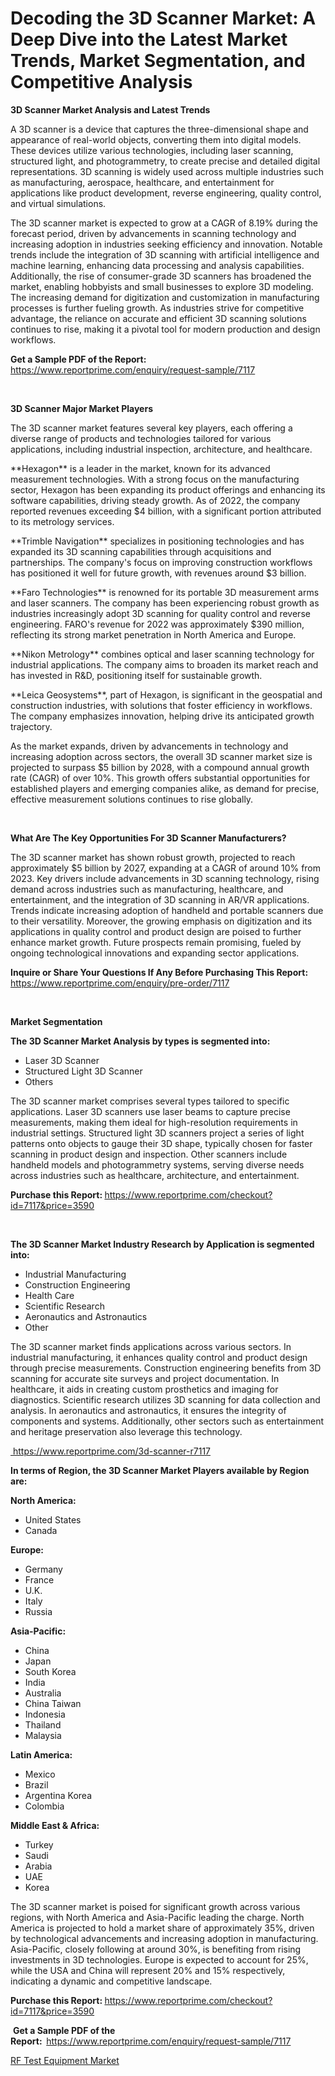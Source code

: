 <p><h1>Decoding the 3D Scanner Market: A Deep Dive into the Latest Market Trends, Market Segmentation, and Competitive Analysis</h1></p><p><strong>3D Scanner Market Analysis and Latest Trends</strong></p>
<p><p>A 3D scanner is a device that captures the three-dimensional shape and appearance of real-world objects, converting them into digital models. These devices utilize various technologies, including laser scanning, structured light, and photogrammetry, to create precise and detailed digital representations. 3D scanning is widely used across multiple industries such as manufacturing, aerospace, healthcare, and entertainment for applications like product development, reverse engineering, quality control, and virtual simulations.</p><p>The 3D scanner market is expected to grow at a CAGR of 8.19% during the forecast period, driven by advancements in scanning technology and increasing adoption in industries seeking efficiency and innovation. Notable trends include the integration of 3D scanning with artificial intelligence and machine learning, enhancing data processing and analysis capabilities. Additionally, the rise of consumer-grade 3D scanners has broadened the market, enabling hobbyists and small businesses to explore 3D modeling. The increasing demand for digitization and customization in manufacturing processes is further fueling growth. As industries strive for competitive advantage, the reliance on accurate and efficient 3D scanning solutions continues to rise, making it a pivotal tool for modern production and design workflows.</p></p>
<p><strong>Get a Sample PDF of the Report:&nbsp;</strong> <a href="https://www.reportprime.com/enquiry/request-sample/7117?utm_campaign=3548&utm_medium=2&utm_source=Github&utm_content=ia&utm_term=19032025&utm_id=3d-scanner">https://www.reportprime.com/enquiry/request-sample/7117</a></p>
<p>&nbsp;</p>
<p><strong>3D Scanner Major Market Players</strong></p>
<p><p>The 3D scanner market features several key players, each offering a diverse range of products and technologies tailored for various applications, including industrial inspection, architecture, and healthcare.</p><p>**Hexagon** is a leader in the market, known for its advanced measurement technologies. With a strong focus on the manufacturing sector, Hexagon has been expanding its product offerings and enhancing its software capabilities, driving steady growth. As of 2022, the company reported revenues exceeding $4 billion, with a significant portion attributed to its metrology services.</p><p>**Trimble Navigation** specializes in positioning technologies and has expanded its 3D scanning capabilities through acquisitions and partnerships. The company's focus on improving construction workflows has positioned it well for future growth, with revenues around $3 billion.</p><p>**Faro Technologies** is renowned for its portable 3D measurement arms and laser scanners. The company has been experiencing robust growth as industries increasingly adopt 3D scanning for quality control and reverse engineering. FARO's revenue for 2022 was approximately $390 million, reflecting its strong market penetration in North America and Europe.</p><p>**Nikon Metrology** combines optical and laser scanning technology for industrial applications. The company aims to broaden its market reach and has invested in R&D, positioning itself for sustainable growth.</p><p>**Leica Geosystems**, part of Hexagon, is significant in the geospatial and construction industries, with solutions that foster efficiency in workflows. The company emphasizes innovation, helping drive its anticipated growth trajectory.</p><p>As the market expands, driven by advancements in technology and increasing adoption across sectors, the overall 3D scanner market size is projected to surpass $5 billion by 2028, with a compound annual growth rate (CAGR) of over 10%. This growth offers substantial opportunities for established players and emerging companies alike, as demand for precise, effective measurement solutions continues to rise globally.</p></p>
<p>&nbsp;</p>
<p><strong>What Are The Key Opportunities For 3D Scanner Manufacturers?</strong></p>
<p><p>The 3D scanner market has shown robust growth, projected to reach approximately $5 billion by 2027, expanding at a CAGR of around 10% from 2023. Key drivers include advancements in 3D scanning technology, rising demand across industries such as manufacturing, healthcare, and entertainment, and the integration of 3D scanning in AR/VR applications. Trends indicate increasing adoption of handheld and portable scanners due to their versatility. Moreover, the growing emphasis on digitization and its applications in quality control and product design are poised to further enhance market growth. Future prospects remain promising, fueled by ongoing technological innovations and expanding sector applications.</p></p>
<p><strong>Inquire or Share Your Questions If Any Before Purchasing This Report:</strong> <a href="https://www.reportprime.com/enquiry/pre-order/7117?utm_campaign=3548&utm_medium=2&utm_source=Github&utm_content=ia&utm_term=19032025&utm_id=3d-scanner">https://www.reportprime.com/enquiry/pre-order/7117</a></p>
<p>&nbsp;</p>
<p><strong>Market Segmentation</strong></p>
<p><strong>The 3D Scanner Market Analysis by types is segmented into:</strong></p>
<p><ul><li>Laser 3D Scanner</li><li>Structured Light 3D Scanner</li><li>Others</li></ul></p>
<p><p>The 3D scanner market comprises several types tailored to specific applications. Laser 3D scanners use laser beams to capture precise measurements, making them ideal for high-resolution requirements in industrial settings. Structured light 3D scanners project a series of light patterns onto objects to gauge their 3D shape, typically chosen for faster scanning in product design and inspection. Other scanners include handheld models and photogrammetry systems, serving diverse needs across industries such as healthcare, architecture, and entertainment.</p></p>
<p><strong>Purchase this Report:&nbsp;</strong><a href="https://www.reportprime.com/checkout?id=7117&price=3590&utm_campaign=3548&utm_medium=2&utm_source=Github&utm_content=ia&utm_term=19032025&utm_id=3d-scanner">https://www.reportprime.com/checkout?id=7117&price=3590</a></p>
<p>&nbsp;</p>
<p><strong>The 3D Scanner Market Industry Research by Application is segmented into:</strong></p>
<p><ul><li>Industrial Manufacturing</li><li>Construction Engineering</li><li>Health Care</li><li>Scientific Research</li><li>Aeronautics and Astronautics</li><li>Other</li></ul></p>
<p><p>The 3D scanner market finds applications across various sectors. In industrial manufacturing, it enhances quality control and product design through precise measurements. Construction engineering benefits from 3D scanning for accurate site surveys and project documentation. In healthcare, it aids in creating custom prosthetics and imaging for diagnostics. Scientific research utilizes 3D scanning for data collection and analysis. In aeronautics and astronautics, it ensures the integrity of components and systems. Additionally, other sectors such as entertainment and heritage preservation also leverage this technology.</p></p>
<p><a href="https://www.reportprime.com/3d-scanner-r7117?utm_campaign=3548&utm_medium=2&utm_source=Github&utm_content=ia&utm_term=19032025&utm_id=3d-scanner">&nbsp;https://www.reportprime.com/3d-scanner-r7117</a></p>
<p><strong>In terms of Region, the 3D Scanner Market Players available by Region are:</strong></p>
<p>
    <p> <strong> North America: </strong>
        <ul>
            <li>United States</li>
            <li>Canada</li>
        </ul>
        </p> 
    <p> <strong> Europe: </strong>
        <ul>
            <li>Germany</li>
            <li>France</li>
            <li>U.K.</li>
            <li>Italy</li>
            <li>Russia</li>
        </ul>
        </p> 
    <p> <strong> Asia-Pacific: </strong>
        <ul>
            <li>China</li>
            <li>Japan</li>
            <li>South Korea</li>
            <li>India</li>
            <li>Australia</li>
            <li>China Taiwan</li>
            <li>Indonesia</li>
            <li>Thailand</li>
            <li>Malaysia</li>
        </ul>
        </p> 
    <p> <strong> Latin America: </strong>
        <ul>
            <li>Mexico</li>
            <li>Brazil</li>
            <li>Argentina Korea</li>
            <li>Colombia</li>
        </ul>
        </p> 
    <p> <strong> Middle East & Africa: </strong>
        <ul>
            <li>Turkey</li>
            <li>Saudi</li>
            <li>Arabia</li>
            <li>UAE</li>
            <li>Korea</li>
        </ul>
    </p>
    </p>
<p><p>The 3D scanner market is poised for significant growth across various regions, with North America and Asia-Pacific leading the charge. North America is projected to hold a market share of approximately 35%, driven by technological advancements and increasing adoption in manufacturing. Asia-Pacific, closely following at around 30%, is benefiting from rising investments in 3D technologies. Europe is expected to account for 25%, while the USA and China will represent 20% and 15% respectively, indicating a dynamic and competitive landscape.</p></p>
<p><strong>Purchase this Report: </strong><a href="https://www.reportprime.com/checkout?id=7117&price=3590&utm_campaign=3548&utm_medium=2&utm_source=Github&utm_content=ia&utm_term=19032025&utm_id=3d-scanner">https://www.reportprime.com/checkout?id=7117&price=3590</a></p>
<p>&nbsp;<strong>Get a Sample PDF of the Report:&nbsp;&nbsp;</strong><a href="https://www.reportprime.com/enquiry/request-sample/7117?utm_campaign=3548&utm_medium=2&utm_source=Github&utm_content=ia&utm_term=19032025&utm_id=3d-scanner">https://www.reportprime.com/enquiry/request-sample/7117</a></p>
<p><strong></strong></p>
<p><p><a href="https://github.com/abantolemox08/Market-Research-Report-List-1/blob/main/rf-test-equipment-market.md?utm_campaign=3548&utm_medium=2&utm_source=Github&utm_content=ia&utm_term=19032025&utm_id=3d-scanner">RF Test Equipment Market</a></p></p>